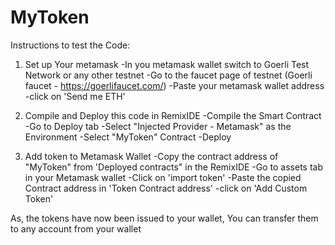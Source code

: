 # MyToken
Instructions to test the Code:

1. Set up Your metamask
	-In you metamask wallet switch to Goerli Test Network or any other testnet
	-Go to the faucet page of testnet (Goerli faucet - https://goerlifaucet.com/)
	-Paste your metamask wallet address
	-click on 'Send me ETH'

2. Compile and Deploy this code in RemixIDE
	-Compile the Smart Contract
	-Go to Deploy tab
	-Select "Injected Provider - Metamask" as the Environment
	-Select "MyToken" Contract
	-Deploy

3. Add token to Metamask Wallet
	-Copy the contract address of "MyToken" from 'Deployed contracts" in the RemixIDE
	-Go to assets tab in your Metamask wallet
	-Click on 'import token'
	-Paste the copied Contract address in 'Token Contract address'
	-click on 'Add Custom Token'

As, the tokens have now been issued to your wallet,
You can transfer them to any account from your wallet
